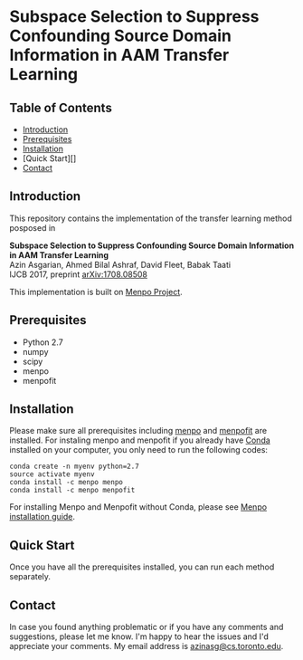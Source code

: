 # Subspace Selection to Suppress Confounding Source Domain Information in AAM Transfer Learning


## Table of Contents 
- [Introduction](#Introduction) 
- [Prerequisites](#Prerequisites)
- [Installation](#Installation)
- [Quick Start][]
- [Contact](#Contact)


## Introduction

This repository contains the implementation of the transfer learning method posposed in 

**Subspace Selection to Suppress Confounding Source Domain Information in AAM Transfer Learning**    
Azin Asgarian, Ahmed Bilal Ashraf, David Fleet, Babak Taati   
IJCB 2017, preprint [arXiv:1708.08508](https://arxiv.org/abs/1708.08508)   

This implementation is built on [Menpo Project](https://github.com/menpo).

## Prerequisites
- Python 2.7
- numpy
- scipy
- menpo
- menpofit

## Installation


Please make sure all prerequisites including [menpo](https://github.com/menpo/menpo) and [menpofit](https://github.com/menpo/menpofit) are installed. For instaling menpo and menpofit if you already have [Conda](https://conda.io/miniconda.html) installed on your computer, you only need to run the following codes:   

```
conda create -n myenv python=2.7
source activate myenv
conda install -c menpo menpo
conda install -c menpo menpofit
``` 
   
For installing Menpo and Menpofit without Conda, please see [Menpo installation guide](http://www.menpo.org/installation/).

## Quick Start
Once you have all the prerequisites installed, you can run each method separately.


## Contact

In case you found anything problematic or if you have any comments and suggestions, please let me know. I'm happy to hear the issues and I'd appreciate your comments. My email address is azinasg@cs.toronto.edu.
